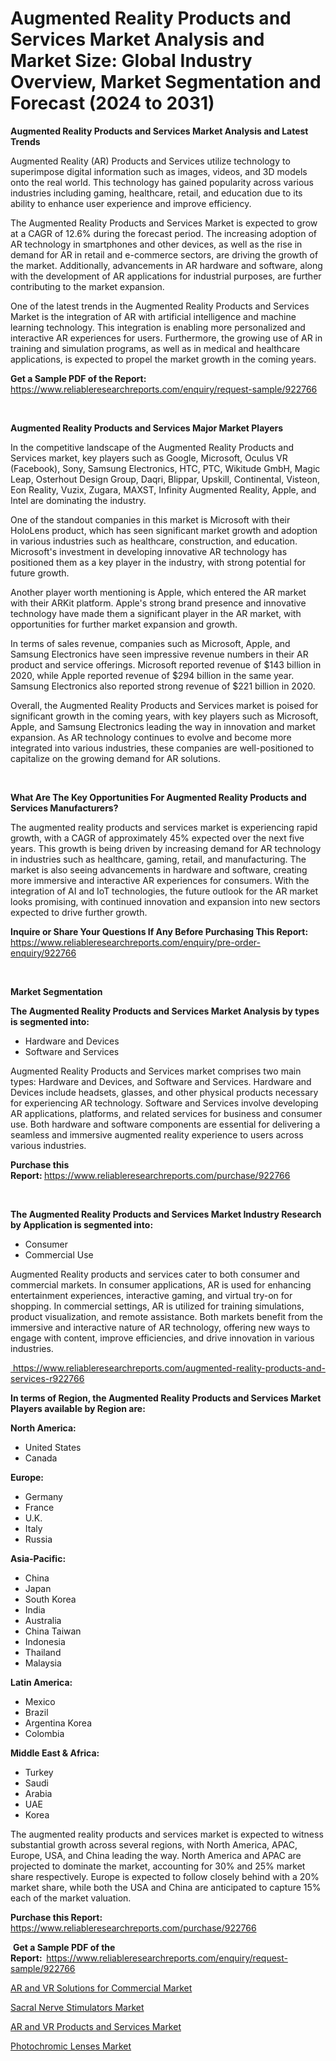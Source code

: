 <p><h1>Augmented Reality Products and Services Market Analysis and Market Size: Global Industry Overview, Market Segmentation and Forecast (2024 to 2031)</h1></p><p><strong>Augmented Reality Products and Services Market Analysis and Latest Trends</strong></p>
<p><p>Augmented Reality (AR) Products and Services utilize technology to superimpose digital information such as images, videos, and 3D models onto the real world. This technology has gained popularity across various industries including gaming, healthcare, retail, and education due to its ability to enhance user experience and improve efficiency.</p><p>The Augmented Reality Products and Services Market is expected to grow at a CAGR of 12.6% during the forecast period. The increasing adoption of AR technology in smartphones and other devices, as well as the rise in demand for AR in retail and e-commerce sectors, are driving the growth of the market. Additionally, advancements in AR hardware and software, along with the development of AR applications for industrial purposes, are further contributing to the market expansion.</p><p>One of the latest trends in the Augmented Reality Products and Services Market is the integration of AR with artificial intelligence and machine learning technology. This integration is enabling more personalized and interactive AR experiences for users. Furthermore, the growing use of AR in training and simulation programs, as well as in medical and healthcare applications, is expected to propel the market growth in the coming years.</p></p>
<p><strong>Get a Sample PDF of the Report:&nbsp;</strong> <a href="https://www.reliableresearchreports.com/enquiry/request-sample/922766">https://www.reliableresearchreports.com/enquiry/request-sample/922766</a></p>
<p>&nbsp;</p>
<p><strong>Augmented Reality Products and Services Major Market Players</strong></p>
<p><p>In the competitive landscape of the Augmented Reality Products and Services market, key players such as Google, Microsoft, Oculus VR (Facebook), Sony, Samsung Electronics, HTC, PTC, Wikitude GmbH, Magic Leap, Osterhout Design Group, Daqri, Blippar, Upskill, Continental, Visteon, Eon Reality, Vuzix, Zugara, MAXST, Infinity Augmented Reality, Apple, and Intel are dominating the industry.</p><p>One of the standout companies in this market is Microsoft with their HoloLens product, which has seen significant market growth and adoption in various industries such as healthcare, construction, and education. Microsoft's investment in developing innovative AR technology has positioned them as a key player in the industry, with strong potential for future growth.</p><p>Another player worth mentioning is Apple, which entered the AR market with their ARKit platform. Apple's strong brand presence and innovative technology have made them a significant player in the AR market, with opportunities for further market expansion and growth.</p><p>In terms of sales revenue, companies such as Microsoft, Apple, and Samsung Electronics have seen impressive revenue numbers in their AR product and service offerings. Microsoft reported revenue of $143 billion in 2020, while Apple reported revenue of $294 billion in the same year. Samsung Electronics also reported strong revenue of $221 billion in 2020.</p><p>Overall, the Augmented Reality Products and Services market is poised for significant growth in the coming years, with key players such as Microsoft, Apple, and Samsung Electronics leading the way in innovation and market expansion. As AR technology continues to evolve and become more integrated into various industries, these companies are well-positioned to capitalize on the growing demand for AR solutions.</p></p>
<p>&nbsp;</p>
<p><strong>What Are The Key Opportunities For Augmented Reality Products and Services Manufacturers?</strong></p>
<p><p>The augmented reality products and services market is experiencing rapid growth, with a CAGR of approximately 45% expected over the next five years. This growth is being driven by increasing demand for AR technology in industries such as healthcare, gaming, retail, and manufacturing. The market is also seeing advancements in hardware and software, creating more immersive and interactive AR experiences for consumers. With the integration of AI and IoT technologies, the future outlook for the AR market looks promising, with continued innovation and expansion into new sectors expected to drive further growth.</p></p>
<p><strong>Inquire or Share Your Questions If Any Before Purchasing This Report:</strong> <a href="https://www.reliableresearchreports.com/enquiry/pre-order-enquiry/922766">https://www.reliableresearchreports.com/enquiry/pre-order-enquiry/922766</a></p>
<p>&nbsp;</p>
<p><strong>Market Segmentation</strong></p>
<p><strong>The Augmented Reality Products and Services Market Analysis by types is segmented into:</strong></p>
<p><ul><li>Hardware and Devices</li><li>Software and Services</li></ul></p>
<p><p>Augmented Reality Products and Services market comprises two main types: Hardware and Devices, and Software and Services. Hardware and Devices include headsets, glasses, and other physical products necessary for experiencing AR technology. Software and Services involve developing AR applications, platforms, and related services for business and consumer use. Both hardware and software components are essential for delivering a seamless and immersive augmented reality experience to users across various industries.</p></p>
<p><strong>Purchase this Report:&nbsp;</strong><a href="https://www.reliableresearchreports.com/purchase/922766">https://www.reliableresearchreports.com/purchase/922766</a></p>
<p>&nbsp;</p>
<p><strong>The Augmented Reality Products and Services Market Industry Research by Application is segmented into:</strong></p>
<p><ul><li>Consumer</li><li>Commercial Use</li></ul></p>
<p><p>Augmented Reality products and services cater to both consumer and commercial markets. In consumer applications, AR is used for enhancing entertainment experiences, interactive gaming, and virtual try-on for shopping. In commercial settings, AR is utilized for training simulations, product visualization, and remote assistance. Both markets benefit from the immersive and interactive nature of AR technology, offering new ways to engage with content, improve efficiencies, and drive innovation in various industries.</p></p>
<p><a href="https://www.reliableresearchreports.com/augmented-reality-products-and-services-r922766">&nbsp;https://www.reliableresearchreports.com/augmented-reality-products-and-services-r922766</a></p>
<p><strong>In terms of Region, the Augmented Reality Products and Services Market Players available by Region are:</strong></p>
<p>
    <p> <strong> North America: </strong>
        <ul>
            <li>United States</li>
            <li>Canada</li>
        </ul>
        </p> 
    <p> <strong> Europe: </strong>
        <ul>
            <li>Germany</li>
            <li>France</li>
            <li>U.K.</li>
            <li>Italy</li>
            <li>Russia</li>
        </ul>
        </p> 
    <p> <strong> Asia-Pacific: </strong>
        <ul>
            <li>China</li>
            <li>Japan</li>
            <li>South Korea</li>
            <li>India</li>
            <li>Australia</li>
            <li>China Taiwan</li>
            <li>Indonesia</li>
            <li>Thailand</li>
            <li>Malaysia</li>
        </ul>
        </p> 
    <p> <strong> Latin America: </strong>
        <ul>
            <li>Mexico</li>
            <li>Brazil</li>
            <li>Argentina Korea</li>
            <li>Colombia</li>
        </ul>
        </p> 
    <p> <strong> Middle East & Africa: </strong>
        <ul>
            <li>Turkey</li>
            <li>Saudi</li>
            <li>Arabia</li>
            <li>UAE</li>
            <li>Korea</li>
        </ul>
    </p>
    </p>
<p><p>The augmented reality products and services market is expected to witness substantial growth across several regions, with North America, APAC, Europe, USA, and China leading the way. North America and APAC are projected to dominate the market, accounting for 30% and 25% market share respectively. Europe is expected to follow closely behind with a 20% market share, while both the USA and China are anticipated to capture 15% each of the market valuation.</p></p>
<p><strong>Purchase this Report: </strong><a href="https://www.reliableresearchreports.com/purchase/922766">https://www.reliableresearchreports.com/purchase/922766</a></p>
<p>&nbsp;<strong>Get a Sample PDF of the Report:&nbsp;&nbsp;</strong><a href="https://www.reliableresearchreports.com/enquiry/request-sample/922766">https://www.reliableresearchreports.com/enquiry/request-sample/922766</a></p>
<p><strong></strong></p>
<p><p><a href="https://github.com/LibbySpencer2018/Market-Research-Report-List-1/blob/main/ar-and-vr-solutions-for-commercial-market.md">AR and VR Solutions for Commercial Market</a></p><p><a href="https://www.linkedin.com/pulse/sacral-nerve-stimulators-market-analysis-sze-forecasted-jxoqe?trackingId=%2BJmUrSF7cSgcDx9o8zMADg%3D%3D">Sacral Nerve Stimulators Market</a></p><p><a href="https://github.com/ashman753/Market-Research-Report-List-1/blob/main/ar-and-vr-products-and-services-market.md">AR and VR Products and Services Market</a></p><p><a href="https://www.linkedin.com/pulse/photochromic-lenses-market-size-trends-complete-industry-g55rf?trackingId=MxML2eQKJUAK%2FjTPX2jOhA%3D%3D">Photochromic Lenses Market</a></p></p>